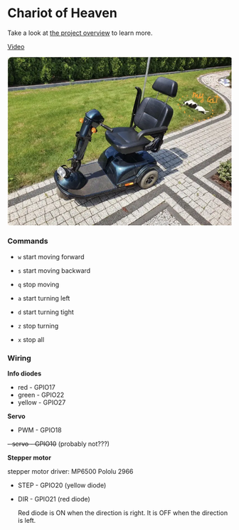 # Chariot of Heaven

Take a look at [the project overview](project.pdf) to learn more.

[Video](https://www.youtube.com/watch?v=WWUe42dH6nw)

![the chariot](chariot.webp)

### Commands

- `w` start moving forward
- `s` start moving backward
- `q` stop moving

- `a` start turning left
- `d` start turning tight
- `z` stop turning

- `x` stop all

### Wiring

**Info diodes**

- red - GPIO17
- green - GPIO22
- yellow - GPIO27

**Servo**

- PWM - GPIO18

~~- servo - GPIO10~~ (probably not???)

**Stepper motor**

stepper motor driver: MP6500 Pololu 2966

- STEP - GPIO20 (yellow diode)

- DIR - GPIO21 (red diode)

  Red diode is ON when the direction is right. It is OFF when the direction is left.
